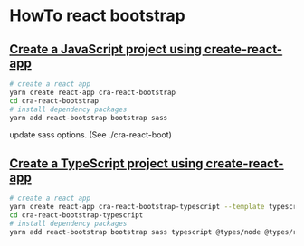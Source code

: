 # HowTo react bootstrap

## [Create a JavaScript project using create-react-app](./cra-react-bootstrap/)

```sh
# create a react app
yarn create react-app cra-react-bootstrap
cd cra-react-bootstrap
# install dependency packages
yarn add react-bootstrap bootstrap sass
```

update sass options. (See ./cra-react-boot)

## [Create a TypeScript project using create-react-app](./cra-react-bootstrap-typescript/)

```sh
# create a react app
yarn create react-app cra-react-bootstrap-typescript --template typescript
cd cra-react-bootstrap-typescript
# install dependency packages
yarn add react-bootstrap bootstrap sass typescript @types/node @types/react @types/react-dom @types/jest
```
